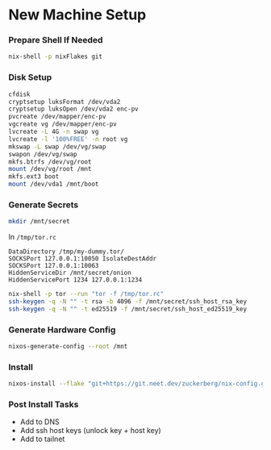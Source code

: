 # New Machine Setup

### Prepare Shell If Needed

```sh
nix-shell -p nixFlakes git
```

### Disk Setup
```sh
cfdisk
cryptsetup luksFormat /dev/vda2
cryptsetup luksOpen /dev/vda2 enc-pv
pvcreate /dev/mapper/enc-pv
vgcreate vg /dev/mapper/enc-pv
lvcreate -L 4G -n swap vg
lvcreate -l '100%FREE' -n root vg
mkswap -L swap /dev/vg/swap
swapon /dev/vg/swap
mkfs.btrfs /dev/vg/root
mount /dev/vg/root /mnt
mkfs.ext3 boot
mount /dev/vda1 /mnt/boot
```

### Generate Secrets
```sh
mkdir /mnt/secret
```

In `/tmp/tor.rc`
```
DataDirectory /tmp/my-dummy.tor/
SOCKSPort 127.0.0.1:10050 IsolateDestAddr
SOCKSPort 127.0.0.1:10063
HiddenServiceDir /mnt/secret/onion
HiddenServicePort 1234 127.0.0.1:1234
```

```sh
nix-shell -p tor --run "tor -f /tmp/tor.rc"
ssh-keygen -q -N "" -t rsa -b 4096 -f /mnt/secret/ssh_host_rsa_key
ssh-keygen -q -N "" -t ed25519 -f /mnt/secret/ssh_host_ed25519_key
```

### Generate Hardware Config
```sh
nixos-generate-config --root /mnt
```

### Install
```sh
nixos-install --flake "git+https://git.neet.dev/zuckerberg/nix-config.git#MACHINE_NAME"
```

### Post Install Tasks
- Add to DNS
- Add ssh host keys (unlock key + host key)
- Add to tailnet